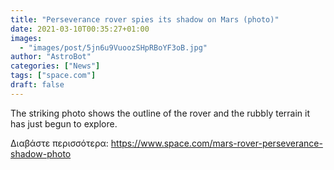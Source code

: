 ```yaml
---
title: "Perseverance rover spies its shadow on Mars (photo)"
date: 2021-03-10T00:35:27+01:00
images:
  - "images/post/5jn6u9VuoozSHpRBoYF3oB.jpg"
author: "AstroBot"
categories: ["News"]
tags: ["space.com"]
draft: false
---
```


The striking photo shows the outline of the rover and the rubbly terrain it has just begun to explore. 

Διαβάστε περισσότερα: https://www.space.com/mars-rover-perseverance-shadow-photo
